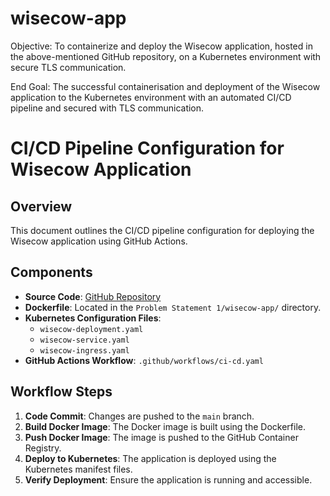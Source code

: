 # wisecow-app
Objective: To containerize and deploy the Wisecow application, hosted in the above-mentioned GitHub repository, on a Kubernetes environment with secure TLS communication.

End Goal: The successful containerisation and deployment of the Wisecow
application to the Kubernetes environment with an automated CI/CD pipeline and
secured with TLS communication.

# CI/CD Pipeline Configuration for Wisecow Application

## Overview
This document outlines the CI/CD pipeline configuration for deploying the Wisecow application using GitHub Actions.

## Components
- **Source Code**: [GitHub Repository](https://github.com/nyrahul/wisecow)
- **Dockerfile**: Located in the `Problem Statement 1/wisecow-app/` directory.
- **Kubernetes Configuration Files**:
  - `wisecow-deployment.yaml`
  - `wisecow-service.yaml`
  - `wisecow-ingress.yaml`
- **GitHub Actions Workflow**: `.github/workflows/ci-cd.yaml`

## Workflow Steps
1. **Code Commit**: Changes are pushed to the `main` branch.
2. **Build Docker Image**: The Docker image is built using the Dockerfile.
3. **Push Docker Image**: The image is pushed to the GitHub Container Registry.
4. **Deploy to Kubernetes**: The application is deployed using the Kubernetes manifest files.
5. **Verify Deployment**: Ensure the application is running and accessible.
